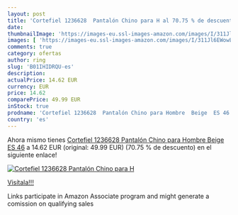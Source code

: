 ```yaml
---
layout: post
title: 'Cortefiel 1236628  Pantalón Chino para H al 70.75 % de descuento'
date: 
thumbnailImage: 'https://images-eu.ssl-images-amazon.com/images/I/311Jl6EWowL._SL200_.jpg'
images: [ 'https://images-eu.ssl-images-amazon.com/images/I/311Jl6EWowL._SL200_.jpg' ]
comments: true
category: ofertas
author: ring
slug: 'B01IHIDRQU-es'
description:
actualPrice: 14.62 EUR
currency: EUR
price: 14.62
comparePrice: 49.99 EUR
inStock: true
prodname: 'Cortefiel 1236628  Pantalón Chino para Hombre  Beige  ES 46'
country: 'es'
---
```


Ahora mismo tienes [Cortefiel 1236628  Pantalón Chino para Hombre  Beige  ES 46](https://www.amazon.es/dp/B01IHIDRQU/?tag=tolees-21) a 14.62 EUR (original: 49.99 EUR) (70.75 %  de descuento) en el siguiente enlace!

[![Cortefiel 1236628  Pantalón Chino para H](https://images-eu.ssl-images-amazon.com/images/I/311Jl6EWowL._SL200_.jpg)](https://www.amazon.es/dp/B01IHIDRQU/?tag=tolees-21)

[Visítala!!!](https://www.amazon.es/dp/B01IHIDRQU/?tag=tolees-21)

Links participate in Amazon Associate program and might generate a comission on qualifying sales
